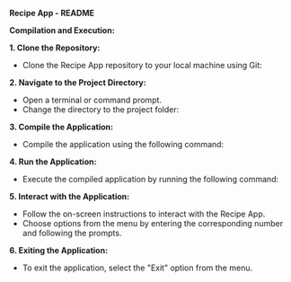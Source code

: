 **Recipe App - README**

**Compilation and Execution:**

**1. Clone the Repository:**
   - Clone the Recipe App repository to your local machine using Git:
    

**2. Navigate to the Project Directory:**
   - Open a terminal or command prompt.
   - Change the directory to the project folder:
     

**3. Compile the Application:**
   - Compile the application using the following command:

**4. Run the Application:**
   - Execute the compiled application by running the following command:
    

**5. Interact with the Application:**
   - Follow the on-screen instructions to interact with the Recipe App.
   - Choose options from the menu by entering the corresponding number and following the prompts.

**6. Exiting the Application:**
   - To exit the application, select the "Exit" option from the menu.
